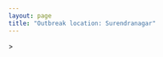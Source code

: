 ```yaml
---
layout: page
title: "Outbreak location: Surendranagar"
---
```

<div id="mapid">
<script src="https://buda-magenta.github.io/hazard_map/load_map.js"></script>
><script>
var marker_outbreak = L.marker([22.750000, 71.666667],{"autoPan": true}).addTo(map); marker_outbreak.bindTooltip("Surendranagar").openTooltip();

var circle_1 = L.circle([21.771884, 72.141645], {"pane": "markerPane", "color": "red", "fill": true, "fillOpacity": 0.2, "fillRule": "evenodd", "lineCap": "round", "lineJoin": "round", "opacity": 1.0, "radius": 132486, "stroke": true, "weight": 3}).addTo(map);
circle_1.bindTooltip("Bhavnagar<br>rank: 1<br>hazard index: 0.132486")
circle_1.bindPopup('<a href="https://buda-magenta.github.io/hazard_map/Bhavnagar">Bhavnagar</a>')

var circle_2 = L.circle([22.168600, 71.668500], {"pane": "markerPane", "color": "red", "fill": true, "fillOpacity": 0.2, "fillRule": "evenodd", "lineCap": "round", "lineJoin": "round", "opacity": 1.0, "radius": 110487, "stroke": true, "weight": 3}).addTo(map);
circle_2.bindTooltip("Botad<br>rank: 2<br>hazard index: 0.110487")
circle_2.bindPopup('<a href="https://buda-magenta.github.io/hazard_map/Botad">Botad</a>')

var circle_3 = L.circle([22.305199, 70.802833], {"pane": "markerPane", "color": "red", "fill": true, "fillOpacity": 0.2, "fillRule": "evenodd", "lineCap": "round", "lineJoin": "round", "opacity": 1.0, "radius": 55863, "stroke": true, "weight": 3}).addTo(map);
circle_3.bindTooltip("Rajkot<br>rank: 3<br>hazard index: 0.055864")
circle_3.bindPopup('<a href="https://buda-magenta.github.io/hazard_map/Rajkot">Rajkot</a>')

var circle_4 = L.circle([23.021624, 72.579707], {"pane": "markerPane", "color": "red", "fill": true, "fillOpacity": 0.2, "fillRule": "evenodd", "lineCap": "round", "lineJoin": "round", "opacity": 1.0, "radius": 25441, "stroke": true, "weight": 3}).addTo(map);
circle_4.bindTooltip("Ahmedabad<br>rank: 4<br>hazard index: 0.025442")
circle_4.bindPopup('<a href="https://buda-magenta.github.io/hazard_map/Ahmedabad">Ahmedabad</a>')

var circle_5 = L.circle([22.473242, 70.055210], {"pane": "markerPane", "color": "red", "fill": true, "fillOpacity": 0.2, "fillRule": "evenodd", "lineCap": "round", "lineJoin": "round", "opacity": 1.0, "radius": 16676, "stroke": true, "weight": 3}).addTo(map);
circle_5.bindTooltip("Jamnagar<br>rank: 5<br>hazard index: 0.016677")
circle_5.bindPopup('<a href="https://buda-magenta.github.io/hazard_map/Jamnagar">Jamnagar</a>')

var circle_6 = L.circle([22.297314, 73.194257], {"pane": "markerPane", "color": "red", "fill": true, "fillOpacity": 0.2, "fillRule": "evenodd", "lineCap": "round", "lineJoin": "round", "opacity": 1.0, "radius": 6541, "stroke": true, "weight": 3}).addTo(map);
circle_6.bindTooltip("Vadodara<br>rank: 6<br>hazard index: 0.006542")
circle_6.bindPopup('<a href="https://buda-magenta.github.io/hazard_map/Vadodara">Vadodara</a>')

var circle_7 = L.circle([21.170200, 72.831100], {"pane": "markerPane", "color": "red", "fill": true, "fillOpacity": 0.2, "fillRule": "evenodd", "lineCap": "round", "lineJoin": "round", "opacity": 1.0, "radius": 5609, "stroke": true, "weight": 3}).addTo(map);
circle_7.bindTooltip("Surat<br>rank: 7<br>hazard index: 0.005609")
circle_7.bindPopup('<a href="https://buda-magenta.github.io/hazard_map/Surat">Surat</a>')

var circle_8 = L.circle([21.517410, 70.464275], {"pane": "markerPane", "color": "red", "fill": true, "fillOpacity": 0.2, "fillRule": "evenodd", "lineCap": "round", "lineJoin": "round", "opacity": 1.0, "radius": 2956, "stroke": true, "weight": 3}).addTo(map);
circle_8.bindTooltip("Junagadh<br>rank: 8<br>hazard index: 0.002957")
circle_8.bindPopup('<a href="https://buda-magenta.github.io/hazard_map/Junagadh">Junagadh</a>')

var circle_9 = L.circle([23.071874, 70.131715], {"pane": "markerPane", "color": "red", "fill": true, "fillOpacity": 0.2, "fillRule": "evenodd", "lineCap": "round", "lineJoin": "round", "opacity": 1.0, "radius": 2058, "stroke": true, "weight": 3}).addTo(map);
circle_9.bindTooltip("Gandhidham<br>rank: 9<br>hazard index: 0.002058")
circle_9.bindPopup('<a href="https://buda-magenta.github.io/hazard_map/Gandhidham">Gandhidham</a>')

var circle_10 = L.circle([21.972182, 70.795524], {"pane": "markerPane", "color": "red", "fill": true, "fillOpacity": 0.2, "fillRule": "evenodd", "lineCap": "round", "lineJoin": "round", "opacity": 1.0, "radius": 1768, "stroke": true, "weight": 3}).addTo(map);
circle_10.bindTooltip("Gondal<br>rank: 10<br>hazard index: 0.001769")
circle_10.bindPopup('<a href="https://buda-magenta.github.io/hazard_map/Gondal">Gondal</a>')

var circle_11 = L.circle([19.075990, 72.877393], {"pane": "markerPane", "color": "red", "fill": true, "fillOpacity": 0.2, "fillRule": "evenodd", "lineCap": "round", "lineJoin": "round", "opacity": 1.0, "radius": 1742, "stroke": true, "weight": 3}).addTo(map);
circle_11.bindTooltip("Mumbai<br>rank: 11<br>hazard index: 0.001743")
circle_11.bindPopup('<a href="https://buda-magenta.github.io/hazard_map/Mumbai">Mumbai</a>')

var circle_12 = L.circle([21.764059, 70.616660], {"pane": "markerPane", "color": "red", "fill": true, "fillOpacity": 0.2, "fillRule": "evenodd", "lineCap": "round", "lineJoin": "round", "opacity": 1.0, "radius": 1718, "stroke": true, "weight": 3}).addTo(map);
circle_12.bindTooltip("Jetpur Navagadh<br>rank: 12<br>hazard index: 0.001719")
circle_12.bindPopup('<a href="https://buda-magenta.github.io/hazard_map/Jetpur_Navagadh">Jetpur Navagadh</a>')

var circle_13 = L.circle([22.910184, 69.899418], {"pane": "markerPane", "color": "red", "fill": true, "fillOpacity": 0.2, "fillRule": "evenodd", "lineCap": "round", "lineJoin": "round", "opacity": 1.0, "radius": 1579, "stroke": true, "weight": 3}).addTo(map);
circle_13.bindTooltip("Bhadreshwar<br>rank: 13<br>hazard index: 0.001580")
circle_13.bindPopup('<a href="https://buda-magenta.github.io/hazard_map/Bhadreshwar">Bhadreshwar</a>')

var circle_14 = L.circle([20.905700, 70.378100], {"pane": "markerPane", "color": "red", "fill": true, "fillOpacity": 0.2, "fillRule": "evenodd", "lineCap": "round", "lineJoin": "round", "opacity": 1.0, "radius": 1548, "stroke": true, "weight": 3}).addTo(map);
circle_14.bindTooltip("Veraval<br>rank: 14<br>hazard index: 0.001548")
circle_14.bindPopup('<a href="https://buda-magenta.github.io/hazard_map/Veraval">Veraval</a>')

var circle_15 = L.circle([21.640900, 69.611000], {"pane": "markerPane", "color": "red", "fill": true, "fillOpacity": 0.2, "fillRule": "evenodd", "lineCap": "round", "lineJoin": "round", "opacity": 1.0, "radius": 1280, "stroke": true, "weight": 3}).addTo(map);
circle_15.bindTooltip("Porbandar<br>rank: 15<br>hazard index: 0.001281")
circle_15.bindPopup('<a href="https://buda-magenta.github.io/hazard_map/Porbandar">Porbandar</a>')

var circle_16 = L.circle([22.689507, 72.871520], {"pane": "markerPane", "color": "red", "fill": true, "fillOpacity": 0.2, "fillRule": "evenodd", "lineCap": "round", "lineJoin": "round", "opacity": 1.0, "radius": 864, "stroke": true, "weight": 3}).addTo(map);
circle_16.bindTooltip("Nadiad<br>rank: 16<br>hazard index: 0.000864")
circle_16.bindPopup('<a href="https://buda-magenta.github.io/hazard_map/Nadiad">Nadiad</a>')

var circle_17 = L.circle([24.170979, 72.436638], {"pane": "markerPane", "color": "red", "fill": true, "fillOpacity": 0.2, "fillRule": "evenodd", "lineCap": "round", "lineJoin": "round", "opacity": 1.0, "radius": 846, "stroke": true, "weight": 3}).addTo(map);
circle_17.bindTooltip("Palanpur<br>rank: 17<br>hazard index: 0.000846")
circle_17.bindPopup('<a href="https://buda-magenta.github.io/hazard_map/Palanpur">Palanpur</a>')

var circle_18 = L.circle([25.264902, 82.985787], {"pane": "markerPane", "color": "red", "fill": true, "fillOpacity": 0.2, "fillRule": "evenodd", "lineCap": "round", "lineJoin": "round", "opacity": 1.0, "radius": 838, "stroke": true, "weight": 3}).addTo(map);
circle_18.bindTooltip("Morvi<br>rank: 18<br>hazard index: 0.000838")
circle_18.bindPopup('<a href="https://buda-magenta.github.io/hazard_map/Morvi">Morvi</a>')

var circle_19 = L.circle([23.223288, 72.649227], {"pane": "markerPane", "color": "red", "fill": true, "fillOpacity": 0.2, "fillRule": "evenodd", "lineCap": "round", "lineJoin": "round", "opacity": 1.0, "radius": 824, "stroke": true, "weight": 3}).addTo(map);
circle_19.bindTooltip("Gandhinagar<br>rank: 19<br>hazard index: 0.000824")
circle_19.bindPopup('<a href="https://buda-magenta.github.io/hazard_map/Gandhinagar">Gandhinagar</a>')

var circle_20 = L.circle([22.558499, 72.962563], {"pane": "markerPane", "color": "red", "fill": true, "fillOpacity": 0.2, "fillRule": "evenodd", "lineCap": "round", "lineJoin": "round", "opacity": 1.0, "radius": 784, "stroke": true, "weight": 3}).addTo(map);
circle_20.bindTooltip("Anand<br>rank: 20<br>hazard index: 0.000784")
circle_20.bindPopup('<a href="https://buda-magenta.github.io/hazard_map/Anand">Anand</a>')

var circle_21 = L.circle([24.268349, 72.204387], {"pane": "markerPane", "color": "red", "fill": true, "fillOpacity": 0.2, "fillRule": "evenodd", "lineCap": "round", "lineJoin": "round", "opacity": 1.0, "radius": 765, "stroke": true, "weight": 3}).addTo(map);
circle_21.bindTooltip("Deesa<br>rank: 21<br>hazard index: 0.000766")
circle_21.bindPopup('<a href="https://buda-magenta.github.io/hazard_map/Deesa">Deesa</a>')

var circle_22 = L.circle([23.774057, 71.683735], {"pane": "markerPane", "color": "red", "fill": true, "fillOpacity": 0.2, "fillRule": "evenodd", "lineCap": "round", "lineJoin": "round", "opacity": 1.0, "radius": 743, "stroke": true, "weight": 3}).addTo(map);
circle_22.bindTooltip("Patan<br>rank: 22<br>hazard index: 0.000744")
circle_22.bindPopup('<a href="https://buda-magenta.github.io/hazard_map/Patan">Patan</a>')

var circle_23 = L.circle([23.666667, 72.500000], {"pane": "markerPane", "color": "red", "fill": true, "fillOpacity": 0.2, "fillRule": "evenodd", "lineCap": "round", "lineJoin": "round", "opacity": 1.0, "radius": 713, "stroke": true, "weight": 3}).addTo(map);
circle_23.bindTooltip("Mahesana<br>rank: 23<br>hazard index: 0.000714")
circle_23.bindPopup('<a href="https://buda-magenta.github.io/hazard_map/Mahesana">Mahesana</a>')

var circle_24 = L.circle([28.651718, 77.221939], {"pane": "markerPane", "color": "red", "fill": true, "fillOpacity": 0.2, "fillRule": "evenodd", "lineCap": "round", "lineJoin": "round", "opacity": 1.0, "radius": 675, "stroke": true, "weight": 3}).addTo(map);
circle_24.bindTooltip("Delhi<br>rank: 24<br>hazard index: 0.000675")
circle_24.bindPopup('<a href="https://buda-magenta.github.io/hazard_map/Delhi">Delhi</a>')

var circle_25 = L.circle([20.866667, 70.750000], {"pane": "markerPane", "color": "red", "fill": true, "fillOpacity": 0.2, "fillRule": "evenodd", "lineCap": "round", "lineJoin": "round", "opacity": 1.0, "radius": 638, "stroke": true, "weight": 3}).addTo(map);
circle_25.bindTooltip("Amreli<br>rank: 25<br>hazard index: 0.000638")
circle_25.bindPopup('<a href="https://buda-magenta.github.io/hazard_map/Amreli">Amreli</a>')

var circle_26 = L.circle([21.750000, 73.000000], {"pane": "markerPane", "color": "red", "fill": true, "fillOpacity": 0.2, "fillRule": "evenodd", "lineCap": "round", "lineJoin": "round", "opacity": 1.0, "radius": 625, "stroke": true, "weight": 3}).addTo(map);
circle_26.bindTooltip("Bharuch<br>rank: 26<br>hazard index: 0.000625")
circle_26.bindPopup('<a href="https://buda-magenta.github.io/hazard_map/Bharuch">Bharuch</a>')

var circle_27 = L.circle([23.247245, 69.668339], {"pane": "markerPane", "color": "red", "fill": true, "fillOpacity": 0.2, "fillRule": "evenodd", "lineCap": "round", "lineJoin": "round", "opacity": 1.0, "radius": 400, "stroke": true, "weight": 3}).addTo(map);
circle_27.bindTooltip("Bhuj<br>rank: 27<br>hazard index: 0.000400")
circle_27.bindPopup('<a href="https://buda-magenta.github.io/hazard_map/Bhuj">Bhuj</a>')

var circle_28 = L.circle([22.610318, 73.461706], {"pane": "markerPane", "color": "red", "fill": true, "fillOpacity": 0.2, "fillRule": "evenodd", "lineCap": "round", "lineJoin": "round", "opacity": 1.0, "radius": 396, "stroke": true, "weight": 3}).addTo(map);
circle_28.bindTooltip("Kalol<br>rank: 28<br>hazard index: 0.000396")
circle_28.bindPopup('<a href="https://buda-magenta.github.io/hazard_map/Kalol">Kalol</a>')

var circle_29 = L.circle([26.296772, 73.035143], {"pane": "markerPane", "color": "red", "fill": true, "fillOpacity": 0.2, "fillRule": "evenodd", "lineCap": "round", "lineJoin": "round", "opacity": 1.0, "radius": 316, "stroke": true, "weight": 3}).addTo(map);
circle_29.bindTooltip("Jodhpur<br>rank: 29<br>hazard index: 0.000316")
circle_29.bindPopup('<a href="https://buda-magenta.github.io/hazard_map/Jodhpur">Jodhpur</a>')

var circle_30 = L.circle([26.915458, 75.818982], {"pane": "markerPane", "color": "red", "fill": true, "fillOpacity": 0.2, "fillRule": "evenodd", "lineCap": "round", "lineJoin": "round", "opacity": 1.0, "radius": 259, "stroke": true, "weight": 3}).addTo(map);
circle_30.bindTooltip("Jaipur<br>rank: 30<br>hazard index: 0.000260")
circle_30.bindPopup('<a href="https://buda-magenta.github.io/hazard_map/Jaipur">Jaipur</a>')

var circle_31 = L.circle([20.952407, 72.932383], {"pane": "markerPane", "color": "red", "fill": true, "fillOpacity": 0.2, "fillRule": "evenodd", "lineCap": "round", "lineJoin": "round", "opacity": 1.0, "radius": 245, "stroke": true, "weight": 3}).addTo(map);
circle_31.bindTooltip("Navsari<br>rank: 31<br>hazard index: 0.000246")
circle_31.bindPopup('<a href="https://buda-magenta.github.io/hazard_map/Navsari">Navsari</a>')

var circle_32 = L.circle([12.979120, 77.591300], {"pane": "markerPane", "color": "red", "fill": true, "fillOpacity": 0.2, "fillRule": "evenodd", "lineCap": "round", "lineJoin": "round", "opacity": 1.0, "radius": 207, "stroke": true, "weight": 3}).addTo(map);
circle_32.bindTooltip("Bangalore<br>rank: 32<br>hazard index: 0.000207")
circle_32.bindPopup('<a href="https://buda-magenta.github.io/hazard_map/Bangalore">Bangalore</a>')

var circle_33 = L.circle([22.778500, 73.624516], {"pane": "markerPane", "color": "red", "fill": true, "fillOpacity": 0.2, "fillRule": "evenodd", "lineCap": "round", "lineJoin": "round", "opacity": 1.0, "radius": 200, "stroke": true, "weight": 3}).addTo(map);
circle_33.bindTooltip("Godhra<br>rank: 33<br>hazard index: 0.000200")
circle_33.bindPopup('<a href="https://buda-magenta.github.io/hazard_map/Godhra">Godhra</a>')

var circle_34 = L.circle([26.469100, 74.639000], {"pane": "markerPane", "color": "red", "fill": true, "fillOpacity": 0.2, "fillRule": "evenodd", "lineCap": "round", "lineJoin": "round", "opacity": 1.0, "radius": 127, "stroke": true, "weight": 3}).addTo(map);
circle_34.bindTooltip("Ajmer<br>rank: 34<br>hazard index: 0.000128")
circle_34.bindPopup('<a href="https://buda-magenta.github.io/hazard_map/Ajmer">Ajmer</a>')

var circle_35 = L.circle([18.521428, 73.854454], {"pane": "markerPane", "color": "red", "fill": true, "fillOpacity": 0.2, "fillRule": "evenodd", "lineCap": "round", "lineJoin": "round", "opacity": 1.0, "radius": 127, "stroke": true, "weight": 3}).addTo(map);
circle_35.bindTooltip("Pune<br>rank: 35<br>hazard index: 0.000128")
circle_35.bindPopup('<a href="https://buda-magenta.github.io/hazard_map/Pune">Pune</a>')

var circle_36 = L.circle([17.388786, 78.461065], {"pane": "markerPane", "color": "red", "fill": true, "fillOpacity": 0.2, "fillRule": "evenodd", "lineCap": "round", "lineJoin": "round", "opacity": 1.0, "radius": 118, "stroke": true, "weight": 3}).addTo(map);
circle_36.bindTooltip("Hyderabad<br>rank: 36<br>hazard index: 0.000119")
circle_36.bindPopup('<a href="https://buda-magenta.github.io/hazard_map/Hyderabad">Hyderabad</a>')

var circle_37 = L.circle([22.541418, 88.357691], {"pane": "markerPane", "color": "red", "fill": true, "fillOpacity": 0.2, "fillRule": "evenodd", "lineCap": "round", "lineJoin": "round", "opacity": 1.0, "radius": 116, "stroke": true, "weight": 3}).addTo(map);
circle_37.bindTooltip("Kolkata<br>rank: 37<br>hazard index: 0.000117")
circle_37.bindPopup('<a href="https://buda-magenta.github.io/hazard_map/Kolkata">Kolkata</a>')

var circle_38 = L.circle([13.083694, 80.270186], {"pane": "markerPane", "color": "red", "fill": true, "fillOpacity": 0.2, "fillRule": "evenodd", "lineCap": "round", "lineJoin": "round", "opacity": 1.0, "radius": 115, "stroke": true, "weight": 3}).addTo(map);
circle_38.bindTooltip("Chennai<br>rank: 38<br>hazard index: 0.000116")
circle_38.bindPopup('<a href="https://buda-magenta.github.io/hazard_map/Chennai">Chennai</a>')

var circle_39 = L.circle([20.432402, 73.141172], {"pane": "markerPane", "color": "red", "fill": true, "fillOpacity": 0.2, "fillRule": "evenodd", "lineCap": "round", "lineJoin": "round", "opacity": 1.0, "radius": 106, "stroke": true, "weight": 3}).addTo(map);
circle_39.bindTooltip("Valsad<br>rank: 39<br>hazard index: 0.000107")
circle_39.bindPopup('<a href="https://buda-magenta.github.io/hazard_map/Valsad">Valsad</a>')

var circle_40 = L.circle([19.194329, 72.970178], {"pane": "markerPane", "color": "red", "fill": true, "fillOpacity": 0.2, "fillRule": "evenodd", "lineCap": "round", "lineJoin": "round", "opacity": 1.0, "radius": 97, "stroke": true, "weight": 3}).addTo(map);
circle_40.bindTooltip("Thane<br>rank: 40<br>hazard index: 0.000097")
circle_40.bindPopup('<a href="https://buda-magenta.github.io/hazard_map/Thane">Thane</a>')

var circle_41 = L.circle([22.901200, 88.389900], {"pane": "markerPane", "color": "red", "fill": true, "fillOpacity": 0.2, "fillRule": "evenodd", "lineCap": "round", "lineJoin": "round", "opacity": 1.0, "radius": 86, "stroke": true, "weight": 3}).addTo(map);
circle_41.bindTooltip("Hugli-Chinsurah<br>rank: 41<br>hazard index: 0.000087")
circle_41.bindPopup('<a href="https://buda-magenta.github.io/hazard_map/Hugli-Chinsurah">Hugli-Chinsurah</a>')

var circle_42 = L.circle([23.258486, 77.401989], {"pane": "markerPane", "color": "red", "fill": true, "fillOpacity": 0.2, "fillRule": "evenodd", "lineCap": "round", "lineJoin": "round", "opacity": 1.0, "radius": 82, "stroke": true, "weight": 3}).addTo(map);
circle_42.bindTooltip("Bhopal<br>rank: 42<br>hazard index: 0.000082")
circle_42.bindPopup('<a href="https://buda-magenta.github.io/hazard_map/Bhopal">Bhopal</a>')

var circle_43 = L.circle([26.505476, 93.977739], {"pane": "markerPane", "color": "red", "fill": true, "fillOpacity": 0.2, "fillRule": "evenodd", "lineCap": "round", "lineJoin": "round", "opacity": 1.0, "radius": 81, "stroke": true, "weight": 3}).addTo(map);
circle_43.bindTooltip("Chandan Nagar<br>rank: 43<br>hazard index: 0.000082")
circle_43.bindPopup('<a href="https://buda-magenta.github.io/hazard_map/Chandan_Nagar">Chandan Nagar</a>')

var circle_44 = L.circle([20.843512, 75.525927], {"pane": "markerPane", "color": "red", "fill": true, "fillOpacity": 0.2, "fillRule": "evenodd", "lineCap": "round", "lineJoin": "round", "opacity": 1.0, "radius": 77, "stroke": true, "weight": 3}).addTo(map);
circle_44.bindTooltip("Jalgaon<br>rank: 44<br>hazard index: 0.000077")
circle_44.bindPopup('<a href="https://buda-magenta.github.io/hazard_map/Jalgaon">Jalgaon</a>')

var circle_45 = L.circle([19.439885, 72.880383], {"pane": "markerPane", "color": "red", "fill": true, "fillOpacity": 0.2, "fillRule": "evenodd", "lineCap": "round", "lineJoin": "round", "opacity": 1.0, "radius": 74, "stroke": true, "weight": 3}).addTo(map);
circle_45.bindTooltip("Vasai<br>rank: 45<br>hazard index: 0.000075")
circle_45.bindPopup('<a href="https://buda-magenta.github.io/hazard_map/Vasai">Vasai</a>')

var circle_46 = L.circle([15.398403, 73.812918], {"pane": "markerPane", "color": "red", "fill": true, "fillOpacity": 0.2, "fillRule": "evenodd", "lineCap": "round", "lineJoin": "round", "opacity": 1.0, "radius": 63, "stroke": true, "weight": 3}).addTo(map);
circle_46.bindTooltip("Vasco Da Gama<br>rank: 46<br>hazard index: 0.000063")
circle_46.bindPopup('<a href="https://buda-magenta.github.io/hazard_map/Vasco_Da_Gama">Vasco Da Gama</a>')

var circle_47 = L.circle([28.015929, 73.317137], {"pane": "markerPane", "color": "red", "fill": true, "fillOpacity": 0.2, "fillRule": "evenodd", "lineCap": "round", "lineJoin": "round", "opacity": 1.0, "radius": 56, "stroke": true, "weight": 3}).addTo(map);
circle_47.bindTooltip("Bikaner<br>rank: 47<br>hazard index: 0.000057")
circle_47.bindPopup('<a href="https://buda-magenta.github.io/hazard_map/Bikaner">Bikaner</a>')

var circle_48 = L.circle([26.838100, 80.934600], {"pane": "markerPane", "color": "red", "fill": true, "fillOpacity": 0.2, "fillRule": "evenodd", "lineCap": "round", "lineJoin": "round", "opacity": 1.0, "radius": 52, "stroke": true, "weight": 3}).addTo(map);
circle_48.bindTooltip("Lucknow<br>rank: 48<br>hazard index: 0.000053")
circle_48.bindPopup('<a href="https://buda-magenta.github.io/hazard_map/Lucknow">Lucknow</a>')

var circle_49 = L.circle([26.460914, 80.321759], {"pane": "markerPane", "color": "red", "fill": true, "fillOpacity": 0.2, "fillRule": "evenodd", "lineCap": "round", "lineJoin": "round", "opacity": 1.0, "radius": 52, "stroke": true, "weight": 3}).addTo(map);
circle_49.bindTooltip("Kanpur<br>rank: 49<br>hazard index: 0.000052")
circle_49.bindPopup('<a href="https://buda-magenta.github.io/hazard_map/Kanpur">Kanpur</a>')

var circle_50 = L.circle([23.160894, 79.949770], {"pane": "markerPane", "color": "red", "fill": true, "fillOpacity": 0.2, "fillRule": "evenodd", "lineCap": "round", "lineJoin": "round", "opacity": 1.0, "radius": 50, "stroke": true, "weight": 3}).addTo(map);
circle_50.bindTooltip("Jabalpur<br>rank: 50<br>hazard index: 0.000051")
circle_50.bindPopup('<a href="https://buda-magenta.github.io/hazard_map/Jabalpur">Jabalpur</a>')

var circle_51 = L.circle([25.604091, 73.415609], {"pane": "markerPane", "color": "red", "fill": true, "fillOpacity": 0.2, "fillRule": "evenodd", "lineCap": "round", "lineJoin": "round", "opacity": 1.0, "radius": 49, "stroke": true, "weight": 3}).addTo(map);
circle_51.bindTooltip("Pali<br>rank: 51<br>hazard index: 0.000049")
circle_51.bindPopup('<a href="https://buda-magenta.github.io/hazard_map/Pali">Pali</a>')

var circle_52 = L.circle([22.974972, 88.434592], {"pane": "markerPane", "color": "red", "fill": true, "fillOpacity": 0.2, "fillRule": "evenodd", "lineCap": "round", "lineJoin": "round", "opacity": 1.0, "radius": 49, "stroke": true, "weight": 3}).addTo(map);
circle_52.bindTooltip("Kalyani<br>rank: 52<br>hazard index: 0.000049")
circle_52.bindPopup('<a href="https://buda-magenta.github.io/hazard_map/Kalyani">Kalyani</a>')

var circle_53 = L.circle([31.292011, 75.568058], {"pane": "markerPane", "color": "red", "fill": true, "fillOpacity": 0.2, "fillRule": "evenodd", "lineCap": "round", "lineJoin": "round", "opacity": 1.0, "radius": 45, "stroke": true, "weight": 3}).addTo(map);
circle_53.bindTooltip("Jalandhar<br>rank: 53<br>hazard index: 0.000045")
circle_53.bindPopup('<a href="https://buda-magenta.github.io/hazard_map/Jalandhar">Jalandhar</a>')

var circle_54 = L.circle([22.720362, 75.868200], {"pane": "markerPane", "color": "red", "fill": true, "fillOpacity": 0.2, "fillRule": "evenodd", "lineCap": "round", "lineJoin": "round", "opacity": 1.0, "radius": 43, "stroke": true, "weight": 3}).addTo(map);
circle_54.bindTooltip("Indore<br>rank: 54<br>hazard index: 0.000044")
circle_54.bindPopup('<a href="https://buda-magenta.github.io/hazard_map/Indore">Indore</a>')

var circle_55 = L.circle([23.493079, 74.348402], {"pane": "markerPane", "color": "red", "fill": true, "fillOpacity": 0.2, "fillRule": "evenodd", "lineCap": "round", "lineJoin": "round", "opacity": 1.0, "radius": 40, "stroke": true, "weight": 3}).addTo(map);
circle_55.bindTooltip("Banswara<br>rank: 55<br>hazard index: 0.000040")
circle_55.bindPopup('<a href="https://buda-magenta.github.io/hazard_map/Banswara">Banswara</a>')

var circle_56 = L.circle([20.011247, 73.790236], {"pane": "markerPane", "color": "red", "fill": true, "fillOpacity": 0.2, "fillRule": "evenodd", "lineCap": "round", "lineJoin": "round", "opacity": 1.0, "radius": 38, "stroke": true, "weight": 3}).addTo(map);
circle_56.bindTooltip("Nashik<br>rank: 56<br>hazard index: 0.000039")
circle_56.bindPopup('<a href="https://buda-magenta.github.io/hazard_map/Nashik">Nashik</a>')

var circle_57 = L.circle([21.149813, 79.082056], {"pane": "markerPane", "color": "red", "fill": true, "fillOpacity": 0.2, "fillRule": "evenodd", "lineCap": "round", "lineJoin": "round", "opacity": 1.0, "radius": 36, "stroke": true, "weight": 3}).addTo(map);
circle_57.bindTooltip("Nagpur<br>rank: 57<br>hazard index: 0.000036")
circle_57.bindPopup('<a href="https://buda-magenta.github.io/hazard_map/Nagpur">Nagpur</a>')

var circle_58 = L.circle([25.531031, 78.652689], {"pane": "markerPane", "color": "red", "fill": true, "fillOpacity": 0.2, "fillRule": "evenodd", "lineCap": "round", "lineJoin": "round", "opacity": 1.0, "radius": 35, "stroke": true, "weight": 3}).addTo(map);
circle_58.bindTooltip("Jhansi<br>rank: 58<br>hazard index: 0.000036")
circle_58.bindPopup('<a href="https://buda-magenta.github.io/hazard_map/Jhansi">Jhansi</a>')

var circle_59 = L.circle([21.365999, 74.284004], {"pane": "markerPane", "color": "red", "fill": true, "fillOpacity": 0.2, "fillRule": "evenodd", "lineCap": "round", "lineJoin": "round", "opacity": 1.0, "radius": 34, "stroke": true, "weight": 3}).addTo(map);
circle_59.bindTooltip("Nandurbar<br>rank: 59<br>hazard index: 0.000034")
circle_59.bindPopup('<a href="https://buda-magenta.github.io/hazard_map/Nandurbar">Nandurbar</a>')

var circle_60 = L.circle([25.335649, 83.007629], {"pane": "markerPane", "color": "red", "fill": true, "fillOpacity": 0.2, "fillRule": "evenodd", "lineCap": "round", "lineJoin": "round", "opacity": 1.0, "radius": 34, "stroke": true, "weight": 3}).addTo(map);
circle_60.bindTooltip("Varanasi<br>rank: 60<br>hazard index: 0.000034")
circle_60.bindPopup('<a href="https://buda-magenta.github.io/hazard_map/Varanasi">Varanasi</a>')

var circle_61 = L.circle([26.099214, 74.312704], {"pane": "markerPane", "color": "red", "fill": true, "fillOpacity": 0.2, "fillRule": "evenodd", "lineCap": "round", "lineJoin": "round", "opacity": 1.0, "radius": 32, "stroke": true, "weight": 3}).addTo(map);
circle_61.bindTooltip("Beawar<br>rank: 61<br>hazard index: 0.000033")
circle_61.bindPopup('<a href="https://buda-magenta.github.io/hazard_map/Beawar">Beawar</a>')

var circle_62 = L.circle([20.993276, 75.839983], {"pane": "markerPane", "color": "red", "fill": true, "fillOpacity": 0.2, "fillRule": "evenodd", "lineCap": "round", "lineJoin": "round", "opacity": 1.0, "radius": 31, "stroke": true, "weight": 3}).addTo(map);
circle_62.bindTooltip("Bhusawal<br>rank: 62<br>hazard index: 0.000032")
circle_62.bindPopup('<a href="https://buda-magenta.github.io/hazard_map/Bhusawal">Bhusawal</a>')

var circle_63 = L.circle([25.438130, 81.833800], {"pane": "markerPane", "color": "red", "fill": true, "fillOpacity": 0.2, "fillRule": "evenodd", "lineCap": "round", "lineJoin": "round", "opacity": 1.0, "radius": 31, "stroke": true, "weight": 3}).addTo(map);
circle_63.bindTooltip("Allahabad<br>rank: 63<br>hazard index: 0.000032")
circle_63.bindPopup('<a href="https://buda-magenta.github.io/hazard_map/Allahabad">Allahabad</a>')

var circle_64 = L.circle([27.175255, 78.009816], {"pane": "markerPane", "color": "red", "fill": true, "fillOpacity": 0.2, "fillRule": "evenodd", "lineCap": "round", "lineJoin": "round", "opacity": 1.0, "radius": 29, "stroke": true, "weight": 3}).addTo(map);
circle_64.bindTooltip("Agra<br>rank: 64<br>hazard index: 0.000030")
circle_64.bindPopup('<a href="https://buda-magenta.github.io/hazard_map/Agra">Agra</a>')

var circle_65 = L.circle([9.931308, 76.267414], {"pane": "markerPane", "color": "red", "fill": true, "fillOpacity": 0.2, "fillRule": "evenodd", "lineCap": "round", "lineJoin": "round", "opacity": 1.0, "radius": 29, "stroke": true, "weight": 3}).addTo(map);
circle_65.bindTooltip("Kochi<br>rank: 65<br>hazard index: 0.000030")
circle_65.bindPopup('<a href="https://buda-magenta.github.io/hazard_map/Kochi">Kochi</a>')

var circle_66 = L.circle([23.174597, 75.785142], {"pane": "markerPane", "color": "red", "fill": true, "fillOpacity": 0.2, "fillRule": "evenodd", "lineCap": "round", "lineJoin": "round", "opacity": 1.0, "radius": 29, "stroke": true, "weight": 3}).addTo(map);
circle_66.bindTooltip("Ujjain<br>rank: 66<br>hazard index: 0.000029")
circle_66.bindPopup('<a href="https://buda-magenta.github.io/hazard_map/Ujjain">Ujjain</a>')

var circle_67 = L.circle([32.718561, 74.858092], {"pane": "markerPane", "color": "red", "fill": true, "fillOpacity": 0.2, "fillRule": "evenodd", "lineCap": "round", "lineJoin": "round", "opacity": 1.0, "radius": 26, "stroke": true, "weight": 3}).addTo(map);
circle_67.bindTooltip("Jammu<br>rank: 67<br>hazard index: 0.000027")
circle_67.bindPopup('<a href="https://buda-magenta.github.io/hazard_map/Jammu">Jammu</a>')

var circle_68 = L.circle([18.627929, 73.800983], {"pane": "markerPane", "color": "red", "fill": true, "fillOpacity": 0.2, "fillRule": "evenodd", "lineCap": "round", "lineJoin": "round", "opacity": 1.0, "radius": 24, "stroke": true, "weight": 3}).addTo(map);
circle_68.bindTooltip("Pimpri Chinchwad<br>rank: 68<br>hazard index: 0.000024")
circle_68.bindPopup('<a href="https://buda-magenta.github.io/hazard_map/Pimpri_Chinchwad">Pimpri Chinchwad</a>')

var circle_69 = L.circle([23.795281, 86.430964], {"pane": "markerPane", "color": "red", "fill": true, "fillOpacity": 0.2, "fillRule": "evenodd", "lineCap": "round", "lineJoin": "round", "opacity": 1.0, "radius": 21, "stroke": true, "weight": 3}).addTo(map);
circle_69.bindTooltip("Dhanbad<br>rank: 69<br>hazard index: 0.000022")
circle_69.bindPopup('<a href="https://buda-magenta.github.io/hazard_map/Dhanbad">Dhanbad</a>')

var circle_70 = L.circle([23.480592, 74.917790], {"pane": "markerPane", "color": "red", "fill": true, "fillOpacity": 0.2, "fillRule": "evenodd", "lineCap": "round", "lineJoin": "round", "opacity": 1.0, "radius": 21, "stroke": true, "weight": 3}).addTo(map);
circle_70.bindTooltip("Ratlam<br>rank: 70<br>hazard index: 0.000021")
circle_70.bindPopup('<a href="https://buda-magenta.github.io/hazard_map/Ratlam">Ratlam</a>')

var circle_71 = L.circle([26.671329, 83.364583], {"pane": "markerPane", "color": "red", "fill": true, "fillOpacity": 0.2, "fillRule": "evenodd", "lineCap": "round", "lineJoin": "round", "opacity": 1.0, "radius": 19, "stroke": true, "weight": 3}).addTo(map);
circle_71.bindTooltip("Gorakhpur<br>rank: 71<br>hazard index: 0.000019")
circle_71.bindPopup('<a href="https://buda-magenta.github.io/hazard_map/Gorakhpur">Gorakhpur</a>')

var circle_72 = L.circle([25.196826, 76.000893], {"pane": "markerPane", "color": "red", "fill": true, "fillOpacity": 0.2, "fillRule": "evenodd", "lineCap": "round", "lineJoin": "round", "opacity": 1.0, "radius": 18, "stroke": true, "weight": 3}).addTo(map);
circle_72.bindTooltip("Kota<br>rank: 72<br>hazard index: 0.000019")
circle_72.bindPopup('<a href="https://buda-magenta.github.io/hazard_map/Kota">Kota</a>')

var circle_73 = L.circle([16.508759, 80.618510], {"pane": "markerPane", "color": "red", "fill": true, "fillOpacity": 0.2, "fillRule": "evenodd", "lineCap": "round", "lineJoin": "round", "opacity": 1.0, "radius": 18, "stroke": true, "weight": 3}).addTo(map);
circle_73.bindTooltip("Vijayawada<br>rank: 73<br>hazard index: 0.000018")
circle_73.bindPopup('<a href="https://buda-magenta.github.io/hazard_map/Vijayawada">Vijayawada</a>')

var circle_74 = L.circle([28.428262, 77.002700], {"pane": "markerPane", "color": "red", "fill": true, "fillOpacity": 0.2, "fillRule": "evenodd", "lineCap": "round", "lineJoin": "round", "opacity": 1.0, "radius": 17, "stroke": true, "weight": 3}).addTo(map);
circle_74.bindTooltip("Gurgaon<br>rank: 74<br>hazard index: 0.000018")
circle_74.bindPopup('<a href="https://buda-magenta.github.io/hazard_map/Gurgaon">Gurgaon</a>')

var circle_75 = L.circle([23.250000, 87.750000], {"pane": "markerPane", "color": "red", "fill": true, "fillOpacity": 0.2, "fillRule": "evenodd", "lineCap": "round", "lineJoin": "round", "opacity": 1.0, "radius": 16, "stroke": true, "weight": 3}).addTo(map);
circle_75.bindTooltip("Barddhaman<br>rank: 75<br>hazard index: 0.000017")
circle_75.bindPopup('<a href="https://buda-magenta.github.io/hazard_map/Barddhaman">Barddhaman</a>')

var circle_76 = L.circle([17.849907, 75.276320], {"pane": "markerPane", "color": "red", "fill": true, "fillOpacity": 0.2, "fillRule": "evenodd", "lineCap": "round", "lineJoin": "round", "opacity": 1.0, "radius": 16, "stroke": true, "weight": 3}).addTo(map);
circle_76.bindTooltip("Solapur<br>rank: 76<br>hazard index: 0.000016")
circle_76.bindPopup('<a href="https://buda-magenta.github.io/hazard_map/Solapur">Solapur</a>')

var circle_77 = L.circle([30.179115, 75.047102], {"pane": "markerPane", "color": "red", "fill": true, "fillOpacity": 0.2, "fillRule": "evenodd", "lineCap": "round", "lineJoin": "round", "opacity": 1.0, "radius": 15, "stroke": true, "weight": 3}).addTo(map);
circle_77.bindTooltip("Bathinda<br>rank: 77<br>hazard index: 0.000015")
circle_77.bindPopup('<a href="https://buda-magenta.github.io/hazard_map/Bathinda">Bathinda</a>')

var circle_78 = L.circle([8.576971, 77.050125], {"pane": "markerPane", "color": "red", "fill": true, "fillOpacity": 0.2, "fillRule": "evenodd", "lineCap": "round", "lineJoin": "round", "opacity": 1.0, "radius": 12, "stroke": true, "weight": 3}).addTo(map);
circle_78.bindTooltip("Thiruvananthapuram<br>rank: 78<br>hazard index: 0.000013")
circle_78.bindPopup('<a href="https://buda-magenta.github.io/hazard_map/Thiruvananthapuram">Thiruvananthapuram</a>')

var circle_79 = L.circle([21.237947, 81.633683], {"pane": "markerPane", "color": "red", "fill": true, "fillOpacity": 0.2, "fillRule": "evenodd", "lineCap": "round", "lineJoin": "round", "opacity": 1.0, "radius": 12, "stroke": true, "weight": 3}).addTo(map);
circle_79.bindTooltip("Raipur<br>rank: 79<br>hazard index: 0.000012")
circle_79.bindPopup('<a href="https://buda-magenta.github.io/hazard_map/Raipur">Raipur</a>')

var circle_80 = L.circle([16.291519, 80.454159], {"pane": "markerPane", "color": "red", "fill": true, "fillOpacity": 0.2, "fillRule": "evenodd", "lineCap": "round", "lineJoin": "round", "opacity": 1.0, "radius": 11, "stroke": true, "weight": 3}).addTo(map);
circle_80.bindTooltip("Guntur<br>rank: 80<br>hazard index: 0.000011")
circle_80.bindPopup('<a href="https://buda-magenta.github.io/hazard_map/Guntur">Guntur</a>')

var circle_81 = L.circle([19.261944, 73.194760], {"pane": "markerPane", "color": "red", "fill": true, "fillOpacity": 0.2, "fillRule": "evenodd", "lineCap": "round", "lineJoin": "round", "opacity": 1.0, "radius": 11, "stroke": true, "weight": 3}).addTo(map);
circle_81.bindTooltip("Ulhas Nagar<br>rank: 81<br>hazard index: 0.000011")
circle_81.bindPopup('<a href="https://buda-magenta.github.io/hazard_map/Ulhas_Nagar">Ulhas Nagar</a>')

var circle_82 = L.circle([23.687130, 86.974659], {"pane": "markerPane", "color": "red", "fill": true, "fillOpacity": 0.2, "fillRule": "evenodd", "lineCap": "round", "lineJoin": "round", "opacity": 1.0, "radius": 10, "stroke": true, "weight": 3}).addTo(map);
circle_82.bindTooltip("Asansol<br>rank: 82<br>hazard index: 0.000011")
circle_82.bindPopup('<a href="https://buda-magenta.github.io/hazard_map/Asansol">Asansol</a>')

var circle_83 = L.circle([19.295200, 72.854400], {"pane": "markerPane", "color": "red", "fill": true, "fillOpacity": 0.2, "fillRule": "evenodd", "lineCap": "round", "lineJoin": "round", "opacity": 1.0, "radius": 10, "stroke": true, "weight": 3}).addTo(map);
circle_83.bindTooltip("Mira-Bhayandar<br>rank: 83<br>hazard index: 0.000011")
circle_83.bindPopup('<a href="https://buda-magenta.github.io/hazard_map/Mira-Bhayandar">Mira-Bhayandar</a>')

var circle_84 = L.circle([24.578721, 73.686257], {"pane": "markerPane", "color": "red", "fill": true, "fillOpacity": 0.2, "fillRule": "evenodd", "lineCap": "round", "lineJoin": "round", "opacity": 1.0, "radius": 10, "stroke": true, "weight": 3}).addTo(map);
circle_84.bindTooltip("Udaipur<br>rank: 84<br>hazard index: 0.000010")
circle_84.bindPopup('<a href="https://buda-magenta.github.io/hazard_map/Udaipur">Udaipur</a>')

var circle_85 = L.circle([25.609324, 85.123525], {"pane": "markerPane", "color": "red", "fill": true, "fillOpacity": 0.2, "fillRule": "evenodd", "lineCap": "round", "lineJoin": "round", "opacity": 1.0, "radius": 9, "stroke": true, "weight": 3}).addTo(map);
circle_85.bindTooltip("Patna<br>rank: 85<br>hazard index: 0.000010")
circle_85.bindPopup('<a href="https://buda-magenta.github.io/hazard_map/Patna">Patna</a>')

var circle_86 = L.circle([30.733442, 76.779714], {"pane": "markerPane", "color": "red", "fill": true, "fillOpacity": 0.2, "fillRule": "evenodd", "lineCap": "round", "lineJoin": "round", "opacity": 1.0, "radius": 9, "stroke": true, "weight": 3}).addTo(map);
circle_86.bindTooltip("Chandigarh<br>rank: 86<br>hazard index: 0.000010")
circle_86.bindPopup('<a href="https://buda-magenta.github.io/hazard_map/Chandigarh">Chandigarh</a>')

var circle_87 = L.circle([12.305183, 76.655361], {"pane": "markerPane", "color": "red", "fill": true, "fillOpacity": 0.2, "fillRule": "evenodd", "lineCap": "round", "lineJoin": "round", "opacity": 1.0, "radius": 9, "stroke": true, "weight": 3}).addTo(map);
circle_87.bindTooltip("Mysore<br>rank: 87<br>hazard index: 0.000010")
circle_87.bindPopup('<a href="https://buda-magenta.github.io/hazard_map/Mysore">Mysore</a>')

var circle_88 = L.circle([17.636129, 74.298278], {"pane": "markerPane", "color": "red", "fill": true, "fillOpacity": 0.2, "fillRule": "evenodd", "lineCap": "round", "lineJoin": "round", "opacity": 1.0, "radius": 9, "stroke": true, "weight": 3}).addTo(map);
circle_88.bindTooltip("Satara<br>rank: 88<br>hazard index: 0.000009")
circle_88.bindPopup('<a href="https://buda-magenta.github.io/hazard_map/Satara">Satara</a>')

var circle_89 = L.circle([26.055318, 82.993139], {"pane": "markerPane", "color": "red", "fill": true, "fillOpacity": 0.2, "fillRule": "evenodd", "lineCap": "round", "lineJoin": "round", "opacity": 1.0, "radius": 8, "stroke": true, "weight": 3}).addTo(map);
circle_89.bindTooltip("Nizamabad<br>rank: 89<br>hazard index: 0.000009")
circle_89.bindPopup('<a href="https://buda-magenta.github.io/hazard_map/Nizamabad">Nizamabad</a>')

var circle_90 = L.circle([28.402979, 77.310384], {"pane": "markerPane", "color": "red", "fill": true, "fillOpacity": 0.2, "fillRule": "evenodd", "lineCap": "round", "lineJoin": "round", "opacity": 1.0, "radius": 8, "stroke": true, "weight": 3}).addTo(map);
circle_90.bindTooltip("Faridabad<br>rank: 90<br>hazard index: 0.000009")
circle_90.bindPopup('<a href="https://buda-magenta.github.io/hazard_map/Faridabad">Faridabad</a>')

var circle_91 = L.circle([24.796436, 85.007956], {"pane": "markerPane", "color": "red", "fill": true, "fillOpacity": 0.2, "fillRule": "evenodd", "lineCap": "round", "lineJoin": "round", "opacity": 1.0, "radius": 8, "stroke": true, "weight": 3}).addTo(map);
circle_91.bindTooltip("Gaya<br>rank: 91<br>hazard index: 0.000009")
circle_91.bindPopup('<a href="https://buda-magenta.github.io/hazard_map/Gaya">Gaya</a>')

var circle_92 = L.circle([27.060786, 74.176675], {"pane": "markerPane", "color": "red", "fill": true, "fillOpacity": 0.2, "fillRule": "evenodd", "lineCap": "round", "lineJoin": "round", "opacity": 1.0, "radius": 8, "stroke": true, "weight": 3}).addTo(map);
circle_92.bindTooltip("Nagaur<br>rank: 92<br>hazard index: 0.000009")
circle_92.bindPopup('<a href="https://buda-magenta.github.io/hazard_map/Nagaur">Nagaur</a>')

var circle_93 = L.circle([20.761862, 77.192172], {"pane": "markerPane", "color": "red", "fill": true, "fillOpacity": 0.2, "fillRule": "evenodd", "lineCap": "round", "lineJoin": "round", "opacity": 1.0, "radius": 8, "stroke": true, "weight": 3}).addTo(map);
circle_93.bindTooltip("Akola<br>rank: 93<br>hazard index: 0.000009")
circle_93.bindPopup('<a href="https://buda-magenta.github.io/hazard_map/Akola">Akola</a>')

var circle_94 = L.circle([19.362531, 73.078475], {"pane": "markerPane", "color": "red", "fill": true, "fillOpacity": 0.2, "fillRule": "evenodd", "lineCap": "round", "lineJoin": "round", "opacity": 1.0, "radius": 8, "stroke": true, "weight": 3}).addTo(map);
circle_94.bindTooltip("Bhiwandi<br>rank: 94<br>hazard index: 0.000008")
circle_94.bindPopup('<a href="https://buda-magenta.github.io/hazard_map/Bhiwandi">Bhiwandi</a>')

var circle_95 = L.circle([12.869810, 74.843008], {"pane": "markerPane", "color": "red", "fill": true, "fillOpacity": 0.2, "fillRule": "evenodd", "lineCap": "round", "lineJoin": "round", "opacity": 1.0, "radius": 8, "stroke": true, "weight": 3}).addTo(map);
circle_95.bindTooltip("Mangalore<br>rank: 95<br>hazard index: 0.000008")
circle_95.bindPopup('<a href="https://buda-magenta.github.io/hazard_map/Mangalore">Mangalore</a>')

var circle_96 = L.circle([29.367200, 74.298364], {"pane": "markerPane", "color": "red", "fill": true, "fillOpacity": 0.2, "fillRule": "evenodd", "lineCap": "round", "lineJoin": "round", "opacity": 1.0, "radius": 7, "stroke": true, "weight": 3}).addTo(map);
circle_96.bindTooltip("Hanumangarh<br>rank: 96<br>hazard index: 0.000008")
circle_96.bindPopup('<a href="https://buda-magenta.github.io/hazard_map/Hanumangarh">Hanumangarh</a>')

var circle_97 = L.circle([25.954628, 83.647350], {"pane": "markerPane", "color": "red", "fill": true, "fillOpacity": 0.2, "fillRule": "evenodd", "lineCap": "round", "lineJoin": "round", "opacity": 1.0, "radius": 7, "stroke": true, "weight": 3}).addTo(map);
circle_97.bindTooltip("Maunath Bhanjan<br>rank: 97<br>hazard index: 0.000008")
circle_97.bindPopup('<a href="https://buda-magenta.github.io/hazard_map/Maunath_Bhanjan">Maunath Bhanjan</a>')

var circle_98 = L.circle([11.258608, 75.778874], {"pane": "markerPane", "color": "red", "fill": true, "fillOpacity": 0.2, "fillRule": "evenodd", "lineCap": "round", "lineJoin": "round", "opacity": 1.0, "radius": 7, "stroke": true, "weight": 3}).addTo(map);
circle_98.bindTooltip("Kozhikode<br>rank: 98<br>hazard index: 0.000007")
circle_98.bindPopup('<a href="https://buda-magenta.github.io/hazard_map/Kozhikode">Kozhikode</a>')

var circle_99 = L.circle([25.623457, 84.596839], {"pane": "markerPane", "color": "red", "fill": true, "fillOpacity": 0.2, "fillRule": "evenodd", "lineCap": "round", "lineJoin": "round", "opacity": 1.0, "radius": 7, "stroke": true, "weight": 3}).addTo(map);
circle_99.bindTooltip("Arrah<br>rank: 99<br>hazard index: 0.000007")
circle_99.bindPopup('<a href="https://buda-magenta.github.io/hazard_map/Arrah">Arrah</a>')

var circle_100 = L.circle([23.388901, 88.372439], {"pane": "markerPane", "color": "red", "fill": true, "fillOpacity": 0.2, "fillRule": "evenodd", "lineCap": "round", "lineJoin": "round", "opacity": 1.0, "radius": 7, "stroke": true, "weight": 3}).addTo(map);
circle_100.bindTooltip("Nabadwip<br>rank: 100<br>hazard index: 0.000007")
circle_100.bindPopup('<a href="https://buda-magenta.github.io/hazard_map/Nabadwip">Nabadwip</a>')
</script>
</div>